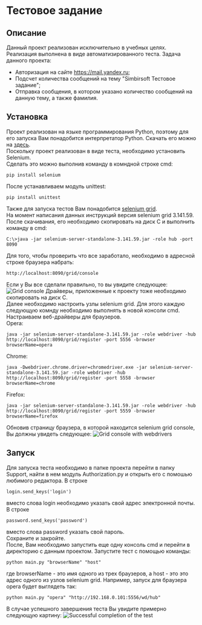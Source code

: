 # Тестовое задание
## Описание
Данный проект реализован исключительно в учебных целях.  
Реализация выполнена в виде автоматизированного теста.
Задача данного проекта:
* Авторизация на сайте https://mail.yandex.ru;
* Подсчет количества сообщений на тему "Simbirsoft Тестовое задание";
* Отправка сообщения, в котором указано количество сообщений на данную тему, а также фамилия.  
## Установка
Проект реализован на языке программирования Python, поэтому для его запуска Вам понадобится интерпретатор Python.
Скачать его можно на [здесь](https://www.python.org).  
Поскольку проект реализован в виде теста, необходимо установить Selenium.  
Сделать это можно выполнив команду в комндной строке cmd:
```
pip install selenium
```
После устанавливаем модуль unittest:
```
pip install unittest
```
Также для запуска тестов Вам понадобится [selenium grid](https://www.selenium.dev/downloads/).  
На момент написания данных инструкций версия selenium grid 3.141.59.  
После скачивания, его необходимо скопировать на диск C и выполнить команду в cmd:
```
C:\>java -jar selenium-server-standalone-3.141.59.jar -role hub -port 8090
```
Для того, чтобы проверить что все заработало, необходимо в адресной строке браузера набрать:
```
http://localhost:8090/grid/console
```
Если у Вы все сделали правильно, то вы увидите следующее:
![Grid console](images/Снимок.PNG)
Драйверы, приложенные к проекту тоже необходимо скопировать на диск С.  
Далее необходимо настроить узлы selenium grid. Для этого каждую следующую комнду необходимо выполнять в новой консоли cmd.  
Настраиваем веб-драйверы для браузеров.  
Opera:
```
java -jar selenium-server-standalone-3.141.59.jar -role webdriver -hub http://localhost:8090/grid/register -port 5556 -browser browserName=opera
```  
Chrome:
```
java -Dwebdriver.chrome.driver=chromedriver.exe -jar selenium-server-standalone-3.141.59.jar -role webdriver -hub http://localhost:8090/grid/register -port 5558 -browser browserName=chrome
```
Firefox:
```
java -jar selenium-server-standalone-3.141.59.jar -role webdriver -hub http://localhost:8090/grid/register -port 5559 -browser browserName=firefox
```
Обновив страницу браузера, в которой находится selenium grid console, Вы должны увидеть следующее:
![Grid console with webdrivers](images/Снимок2.PNG)
## Запуск
Для запуска теста необходимо в папке проекта перейти в папку Support, найти в нем модуль Authorization.py и открыть его с помошью любимого редактора.
В строке 
```
login.send_keys('login')
``` 
вместо слова login необходимо указать свой адрес электронной почты.
В строке 
```
password.send_keys('password')
``` 
вместо слова password указать свой пароль.  
Сохраните и закройте.  
После, Вам необходимо запустить еще одну консоль cmd и перейти в директорию с данным проектом.
Запустите тест с помощью команды:
```
python main.py "browserName" "host"
```
где browserName - это имя одного из трех браузеров, а host - это это адрес одного из узлов selenium grid.
Например, запуск для браузера opera будет выглядеть так:
```
python main.py "opera" "http://192.168.0.101:5556/wd/hub"
```
В случае успешного завершения теста Вы увидите примерно следующую картину:
![Successful completion of the test ](images/Снимок3.PNG)